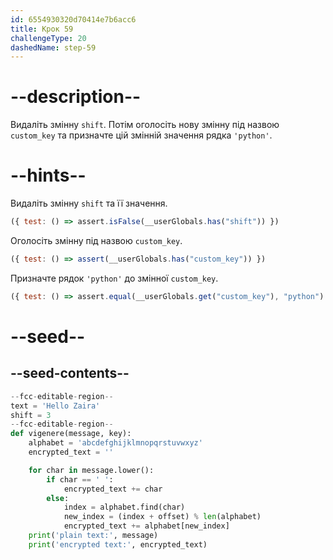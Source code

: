 ```yaml
---
id: 6554930320d70414e7b6acc6
title: Крок 59
challengeType: 20
dashedName: step-59
---
```


# --description--

Видаліть змінну `shift`. Потім оголосіть нову змінну під назвою `custom_key` та призначте цій змінній значення рядка `'python'`.

# --hints--

Видаліть змінну `shift` та її значення.

```js
({ test: () => assert.isFalse(__userGlobals.has("shift")) })
```

Оголосіть змінну під назвою `custom_key`.

```js
({ test: () => assert(__userGlobals.has("custom_key")) })
```

Призначте рядок `'python'` до змінної `custom_key`.

```js
({ test: () => assert.equal(__userGlobals.get("custom_key"), "python") })
```

# --seed--

## --seed-contents--

```py
--fcc-editable-region--
text = 'Hello Zaira'
shift = 3
--fcc-editable-region--
def vigenere(message, key):
    alphabet = 'abcdefghijklmnopqrstuvwxyz'
    encrypted_text = ''

    for char in message.lower():
        if char == ' ':
            encrypted_text += char
        else:
            index = alphabet.find(char)
            new_index = (index + offset) % len(alphabet)
            encrypted_text += alphabet[new_index]
    print('plain text:', message)
    print('encrypted text:', encrypted_text)

```
